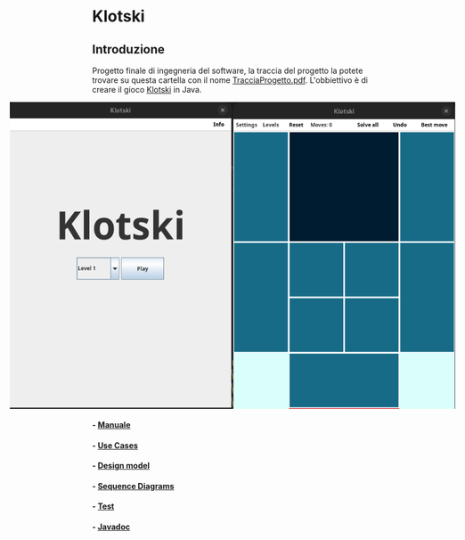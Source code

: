 # Klotski

## Introduzione

Progetto finale di ingegneria del software, la traccia del progetto la potete trovare su questa cartella con il nome [TracciaProgetto.pdf](./img/TracciaProgetto.pdf). L'obbiettivo è di creare il gioco [Klotski](https://en.wikipedia.org/wiki/Klotski) in Java.

<div style="display: flex; justify-content: center;">
    <img src="./img/Menu.png" alt="Menu" width="400" />
    <img src="./img/Game.png" alt="Game" width="400" />
</div>

#### - [Manuale](./deliverables/Manuale.md)
#### - [Use Cases](./deliverables/UseCases.md)
#### - [Design model](./deliverables/DesignModel.md)
#### - [Sequence Diagrams](./deliverables/SequenceDiagrams.md)
#### - [Test](./deliverables/Test.md)
#### - [Javadoc](./deliverables/Javadoc.md) 